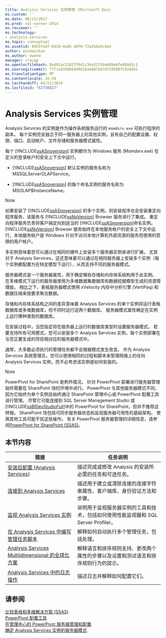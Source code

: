 ```yaml
---
title: Analysis Services 实例管理 |Microsoft Docs
ms.custom: ''
ms.date: 06/13/2017
ms.prod: sql-server-2014
ms.reviewer: ''
ms.technology:
- analysis-services
ms.topic: conceptual
ms.assetid: 0455fa4f-b92d-4a8b-a8f0-f2a268a5c84e
author: minewiskan
ms.author: owend
manager: craigg
ms.openlocfilehash: 0ad91ac53d2ff041c3da32fd9a609e67e8b9d1c1
ms.sourcegitcommit: f7fced330b64d6616aeb8766747295807c92dd41
ms.translationtype: MT
ms.contentlocale: zh-CN
ms.lasthandoff: 04/23/2019
ms.locfileid: "62730827"
---
```

# <a name="analysis-services-instance-management"></a>Analysis Services 实例管理
  Analysis Services 的实例是作为操作系统服务运行的 `msmdsrv.exe` 可执行程序的副本。 每个实例完全独立于同一服务器上的其他实例，且有自己的配置设置、权限、端口、启动帐户、文件存储和服务器模式属性。  
  
 每个 [!INCLUDE[ssASnoversion](../../includes/ssasnoversion-md.md)] 实例都作为 Windows 服务 (Msmdsrv.exe) 在定义的登录帐户的安全上下文中运行。  
  
-   [!INCLUDE[ssASnoversion](../../includes/ssasnoversion-md.md)] 默认实例的服务名称为 MSSQLServerOLAPService。  
  
-   [!INCLUDE[ssASnoversion](../../includes/ssasnoversion-md.md)] 的每个命名实例的服务名称为 MSOLAP$InstanceName。  
  
> [!NOTE]  
>  如果安装了 [!INCLUDE[ssASnoversion](../../includes/ssasnoversion-md.md)] 的多个实例，则安装程序也会安装重定向程序服务，该服务与 [!INCLUDE[ssNoVersion](../../includes/ssnoversion-md.md)] Browser 服务进行了集成。 重定向程序服务负责将客户端定向到适当的 [!INCLUDE[ssASnoversion](../../includes/ssasnoversion-md.md)]命名实例。 [!INCLUDE[ssNoVersion](../../includes/ssnoversion-md.md)] Browser 服务始终在本地服务帐户的安全上下文中运行，本地服务帐户是 Windows 针对不访问本地计算机外部资源的服务而使用的受限的用户帐户。  
  
 多实例意味着您可以通过在相同的硬件上安装多个服务器实例来进行扩展。 尤其对于 Analysis Services，这还意味着可以通过在相同服务器上安装多个实例（每个实例都配置为在特定模型下运行），从而支持不同的服务器模式。  
  
 服务器模式是一个服务器属性，用于确定哪些存储和内存体系结构用于此实例。 在多维模式下运行的服务器使用为多维数据集数据库和数据挖掘模型生成的资源管理层。 相比之下，表格服务器模式使用 xVelocity 内存中分析引擎 (VertiPaq) 和数据压缩来按要求聚合数据。  
  
 存储和内存体系结构之间的差异意味着 Analysis Services 的单个实例将运行表格数据库或多维数据库，但不同时运行这两个数据库。 服务器模式属性确定在实例上运行哪种类型的数据库。  
  
 在安装过程中，当您指定将在服务器上运行的数据库类型时设置服务器模式。 若要支持所有可用模式，您可以安装多个 Analysis Services 实例，每个实例部署在与您正要生成的项目相对应的服务器模式中。  
  
 通常，大多数必须执行的管理任务都不会根据模式发生改变。 作为 Analysis Services 系统管理员，您可以使用相同的过程和脚本来管理网络上的任何 Analysis Services 实例，而不必考虑该实例是如何安装的。  
  
> [!NOTE]  
>  PowerPivot for SharePoint 是例外情况。 针对 PowerPivot 部署进行服务器管理始终需要在 SharePoint 场的环境中进行。 PowerPivot 与其他服务器模式不同，因为它始终为单个实例且始终通过 SharePoint 管理中心或 PowerPivot 配置工具进行管理。 尽管它可能连接到 SQL Server Management Studio 或 [!INCLUDE[ssBIDevStudioFull](../../includes/ssbidevstudiofull-md.md)]中的 PowerPivot for SharePoint，但并不推荐这样做。 SharePoint 场包括可同步服务器状态和监视服务器可用性的基础架构。 使用其他工具可能干扰这些操作。 有关 PowerPivot 服务器管理的详细信息，请参阅[PowerPivot for SharePoint &#40;SSAS&#41;](../power-pivot-sharepoint/power-pivot-for-sharepoint-ssas.md)。  
  
## <a name="in-this-section"></a>本节内容  
  
|链接|任务说明|  
|----------|----------------------|  
|[安装后配置 (Analysis Services)](post-install-configuration-analysis-services.md)|描述完成或修改 Analysis 的安装所必需的任务和可选任务。|  
|[连接到 Analysis Services](connect-to-analysis-services.md)|描述用于建立或清除连接的连接字符串属性、客户端库、身份验证方法和步骤。|  
|[监视 Analysis Services 实例](monitor-an-analysis-services-instance.md)|说明用于监视服务器实例的工具和技术，包括如何使用性能监视器和 SQL Server Profiler。|  
|[在 Analysis Services 中编写管理任务脚本](../script-administrative-tasks-in-analysis-services.md)|解释如何自动执行多个管理任务，包括处理。|  
|[Analysis Services Multiidimensional 的全球化方案](../globalization-scenarios-for-analysis-services-multiidimensional.md)|解释语言和排序规则支持、更改两个属性的步骤以及设置和测试语言和排序规则行为的提示。|  
|[Analysis Services 中的日志操作](log-operations-in-analysis-services.md)|描述日志并解释如何配置它们。|  
  
## <a name="see-also"></a>请参阅  
 [比较表格和多维解决方案 (SSAS)](../comparing-tabular-and-multidimensional-solutions-ssas.md)   
 [PowerPivot 配置工具](../power-pivot-sharepoint/power-pivot-configuration-tools.md)   
 [在管理中心的 PowerPivot 服务器管理和配置](../power-pivot-sharepoint/power-pivot-server-administration-and-configuration-in-central-administration.md)   
 [确定 Analysis Services 实例的服务器模式](determine-the-server-mode-of-an-analysis-services-instance.md)  
  
  
